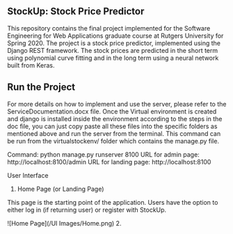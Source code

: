 ## StockUp: Stock Price Predictor

This repository contains the final project implemented for the Software Engineering for Web Applications graduate course at Rutgers University for Spring 2020. The project is a stock price predictor, implemented using the Django REST framework. The stock prices are predicted in the short term using polynomial curve fitting and in the long term using a neural network built from Keras.

## Run the Project
For more details on how to implement and use the server, please refer to the ServiceDocumentation.docx file. Once the Virtual environment is created and django is installed inside the environment according to the steps in the doc file, you can just copy paste all these files into the specific folders as mentioned above and run the server from the terminal.
This command can be run from the virtualstockenv/ folder which contains the manage.py file.

Command: python manage.py runserver 8100
URL for admin page: http://localhost:8100/admin
URL for landing page: http://localhost:8100

User Interface

1. Home Page (or Landing Page)

This page is the starting point of the application. Users have the option to either log in (if returning user) or register with StockUp. 

![Home Page](/UI Images/Home.png)
2. 
